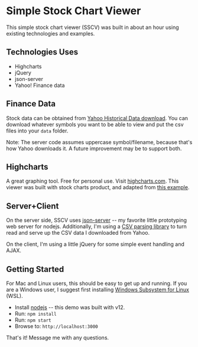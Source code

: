
# Simple Stock Chart Viewer

This simple stock chart viewer (SSCV) was built in about an hour using existing technologies and examples.

## Technologies Uses

- Highcharts
- jQuery
- json-server
- Yahoo! Finance data

## Finance Data

Stock data can be obtained from [Yahoo Historical Data download](https://help.yahoo.com/kb/download-historical-data-yahoo-finance-sln2311.html). You can download whatever symbols you want to be able to view and put the csv files into your `data` folder.

Note: The server code assumes uppercase symbol/filename, because that's how Yahoo downloads it. A future improvement may be to support both.

## Highcharts

A great graphing tool. Free for personal use. Visit [highcharts.com](https://www.highcharts.com/blog/products/stock/). This viewer was built with stock charts product, and adapted from [this example](https://www.highcharts.com/demo/stock/stock-tools-gui).

## Server+Client

On the server side, SSCV uses [json-server](https://www.npmjs.com/package/json-server) -- my favorite little prototyping web server for nodejs. Additionally, I'm using a [CSV parsing library](https://www.npmjs.com/package/csv-parser) to turn read and serve up the CSV data I downloaded from Yahoo.

On the client, I'm using a little jQuery for some simple event handling and AJAX.

## Getting Started

For Mac and Linux users, this should be easy to get up and running. If you are a Windows user, I suggest first installing [Windows Subsystem for Linux](https://docs.microsoft.com/en-us/windows/wsl/install-win10) (WSL).

- Install [nodejs](https://nodejs.org/en/about/releases/) -- this demo was built with v12.
- Run: `npm install`
- Run: `npm start`
- Browse to: `http://localhost:3000`

That's it! Message me with any questions.
